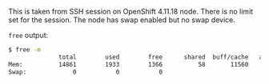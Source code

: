 This is taken from SSH session on OpenShift 4.11.18 node. There is no limit set for the session. The node has swap enabled but no swap device.

`free` output:

```bash
$ free -m
              total        used        free      shared  buff/cache   available
Mem:          14861        1933        1366          58       11560       12498
Swap:             0           0           0
```
